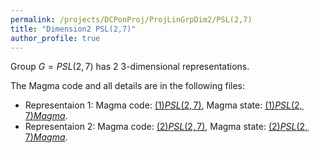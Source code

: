 ```yaml
---
permalink: /projects/DCPonProj/ProjLinGrpDim2/PSL(2,7)
title: "Dimension2 PSL(2,7)"
author_profile: true
---
```


Group $G=PSL(2,7)$ has 2 3-dimensional representations.

The Magma code and all details are in the following files:
* Representaion 1: Magma code: <a href="https://kaiqi-yang1994.github.io/files/(1)Dimension3 PSL(2,7)">$(1)PSL(2,7)$</a>, Magma state: <a href="https://kaiqi-yang1994.github.io/files/Dim2PSL(2,7)1">$(1)PSL(2,7) Magma$</a>.
* Representaion 2: Magma code: <a href="https://kaiqi-yang1994.github.io/files/(2)Dimension3 PSL(2,7)">$(2)PSL(2,7)$</a>, Magma state: <a href="https://kaiqi-yang1994.github.io/files/Dim2PSL(2,7)2">$(2)PSL(2,7) Magma$</a>.
